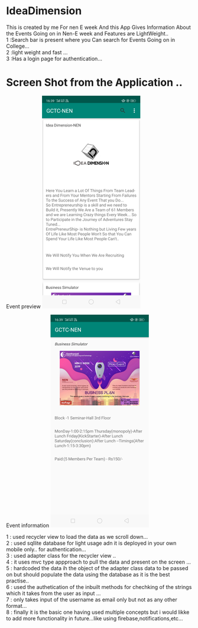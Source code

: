 # IdeaDimension

This is created by me For nen E week
And this App Gives Information About the Events Going on in Nen-E week
and Features are LightWeight..</br>
1 :Search bar is present where you Can search for Events Going on in College...</br>
2 :light weight and fast ...</br>
3 :Has a login page for authentication...</br>

# Screen Shot from the Application ..
Event preview 
![](images/idea-3-1.png)



Event information
![](images/event-info-1.png)


1 : used recycler view to load the data as we scroll down... <br/>
2 : used sqllite database for light usage adn it is deployed in your own mobile only.. for authentication... <br/>
3 : used adapter class for the recycler view .. <br/>
4 : it uses mvc type appproach to pull the data and present on the screen ... <br/>
5 : hardcoded the data ih the object of the adapter class data to be passed on but should populate the data using the database 
as it is the best practise.. <br/>
6 : used the authetication of the inbuilt methods for chechking of the strings which it takes from the user as input ... <br/>
7 : only takes input of the username as email only but not as any other format... <br/>
8 : finally it is the basic one having used multiple concepts but i would likke to add more functionality in future...like using firebase,notifications,etc... <br/>

